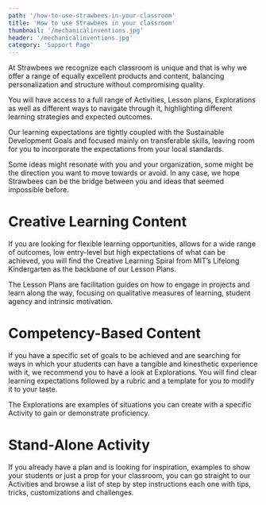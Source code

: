 ```yaml
---
path: '/how-to-use-strawbees-in-your-classroom'
title: 'How to use Strawbees in your classroom'
thumbnail: '/mechanicalinventions.jpg'
header: '/mechanicalinventions.jpg'
category: 'Support Page'
---
```


At Strawbees we recognize each classroom is unique and that is why we offer a range of equally excellent products and content, balancing personalization and structure without compromising quality.

You will have access to a full range of Activities, Lesson plans, Explorations as well as different ways to navigate through it, highlighting different learning strategies and expected outcomes.

Our learning expectations are tightly coupled with the Sustainable Development Goals and focused mainly on transferable skills, leaving room for you to incorporate the expectations from your local standards.

Some ideas might resonate with you and your organization, some might be the direction you want to move towards or avoid. In any case, we hope Strawbees can be the bridge between you and ideas that seemed impossible before.

# Creative Learning Content

If you are looking for flexible learning opportunities, allows for a wide range of outcomes, low entry-level but high expectations of what can be achieved, you will find the Creative Learning Spiral from MIT’s Lifelong Kindergarten as the backbone of our Lesson Plans.

The Lesson Plans are facilitation guides on how to engage in projects and learn along the way, focusing on qualitative measures of learning, student agency and intrinsic motivation.

# Competency-Based Content

If you have a specific set of goals to be achieved and are searching for ways in which your students can have a tangible and kinesthetic experience with it, we recommend you to have a look at Explorations. You will find clear learning expectations followed by a rubric and a template for you to modify it to your taste.

The Explorations are examples of situations you can create with a specific Activity to gain or demonstrate proficiency.

# Stand-Alone Activity

If you already have a plan and is looking for inspiration, examples to show your students or just a prop for your classroom, you can go straight to our Activities and browse a list of step by step instructions each one with tips, tricks, customizations and challenges.
